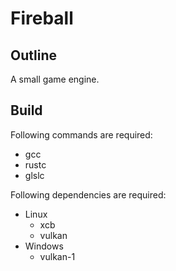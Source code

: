 # Fireball

## Outline

A small game engine.

## Build

Following commands are required:

* gcc
* rustc
* glslc

Following dependencies are required:

* Linux
  * xcb
  * vulkan
* Windows
  * vulkan-1
